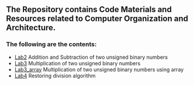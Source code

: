 ## The Repository contains Code Materials and Resources related to Computer Organization and Architecture.

### The following are the contents:

- [Lab2](https://github.com/gaurovgiri/coa_lab/blob/master/lab2.cpp) Addition and Subtraction of two unsigned binary numbers
- [Lab3](https://github.com/gaurovgiri/coa_lab/blob/master/lab3.cpp) Multiplication of two unsigned binary numbers
- [Lab3_array](https://github.com/gaurovgiri/coa_lab/blob/master/lab3_array.cpp) Multiplication of two unsigned binary numbers using array
- [Lab4](https://github.com/gaurovgiri/coa_lab/blob/master/lab4.cpp) Restoring division algorithm 

